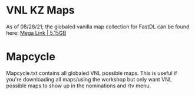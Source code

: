 # VNL KZ Maps
As of 08/28/21; the globaled vanilla map collection for FastDL can be found here: [Mega Link | 5.15GB](https://mega.nz/file/GLZHyapL#Nsv0NJwpD43Lc7tzO-ML-06wLhmbzL9TYlLBvJekGFQ)

# Mapcycle
Mapcycle.txt contains all globaled VNL possible maps. This is useful if you're downloading all maps/using the workshop but only want VNL possible maps to show up in the nominations and rtv menu. 
